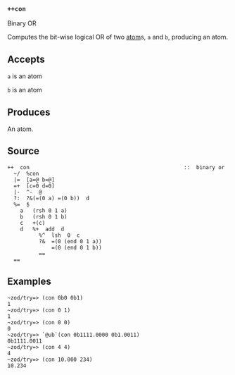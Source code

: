 ### `++con`

Binary OR

Computes the bit-wise logical OR of two [atom]()s, `a` and `b`, producing an
atom.

Accepts
-------

`a` is an atom

`b` is an atom

Produces
--------

An atom.

Source
------

    ++  con                                                 ::  binary or
      ~/  %con
      |=  [a=@ b=@]
      =+  [c=0 d=0]
      |-  ^-  @
      ?:  ?&(=(0 a) =(0 b))  d
      %=  $
        a   (rsh 0 1 a)
        b   (rsh 0 1 b)
        c   +(c)
        d   %+  add  d  
              %^  lsh  0  c 
              ?&  =(0 (end 0 1 a)) 
                  =(0 (end 0 1 b))
              ==
      ==

Examples
--------

    ~zod/try=> (con 0b0 0b1)
    1
    ~zod/try=> (con 0 1)
    1
    ~zod/try=> (con 0 0)
    0
    ~zod/try=> `@ub`(con 0b1111.0000 0b1.0011)
    0b1111.0011    
    ~zod/try=> (con 4 4)
    4
    ~zod/try=> (con 10.000 234)
    10.234



